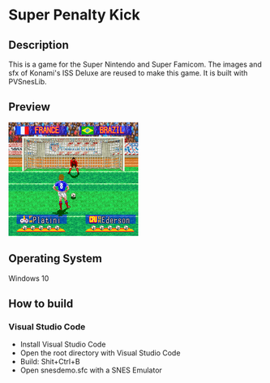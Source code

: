 # Super Penalty Kick

## Description
This is a game for the Super Nintendo and Super Famicom.
The images and sfx of Konami's ISS Deluxe are reused to make this game.
It is built with PVSnesLib.

## Preview
![preview](preview.png)

## Operating System
Windows 10

## How to build
### Visual Studio Code
- Install Visual Studio Code
- Open the root directory with Visual Studio Code
- Build: Shit+Ctrl+B
- Open snesdemo.sfc with a SNES Emulator
